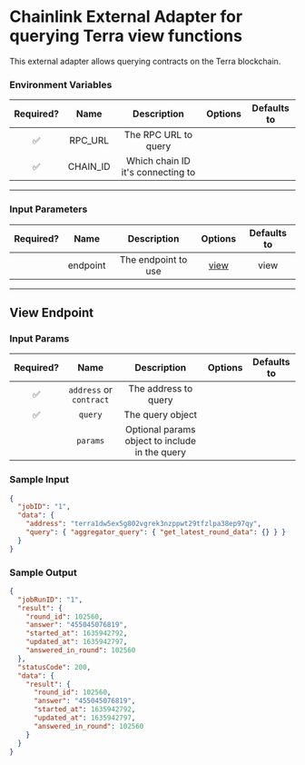 # Chainlink External Adapter for querying Terra view functions

This external adapter allows querying contracts on the Terra blockchain.

### Environment Variables

| Required? |   Name   |            Description            | Options | Defaults to |
| :-------: | :------: | :-------------------------------: | :-----: | :---------: |
|    ✅     | RPC_URL  |       The RPC URL to query        |         |             |
|    ✅     | CHAIN_ID | Which chain ID it's connecting to |         |             |

---

### Input Parameters

| Required? |   Name   |     Description     |        Options         | Defaults to |
| :-------: | :------: | :-----------------: | :--------------------: | :---------: |
|           | endpoint | The endpoint to use | [view](#View-Endpoint) |    view     |

---

## View Endpoint

### Input Params

| Required? |          Name           |                  Description                   | Options | Defaults to |
| :-------: | :---------------------: | :--------------------------------------------: | :-----: | :---------: |
|    ✅     | `address` or `contract` |              The address to query              |         |             |
|    ✅     |         `query`         |                The query object                |         |             |
|           |        `params`         | Optional params object to include in the query |         |             |

### Sample Input

```json
{
  "jobID": "1",
  "data": {
    "address": "terra1dw5ex5g802vgrek3nzppwt29tfzlpa38ep97qy",
    "query": { "aggregator_query": { "get_latest_round_data": {} } }
  }
}
```

### Sample Output

```json
{
  "jobRunID": "1",
  "result": {
    "round_id": 102560,
    "answer": "455045076819",
    "started_at": 1635942792,
    "updated_at": 1635942797,
    "answered_in_round": 102560
  },
  "statusCode": 200,
  "data": {
    "result": {
      "round_id": 102560,
      "answer": "455045076819",
      "started_at": 1635942792,
      "updated_at": 1635942797,
      "answered_in_round": 102560
    }
  }
}
```
